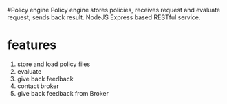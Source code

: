 #Policy engine
Policy engine stores policies, receives request and evaluate request, sends back result.
NodeJS Express based RESTful service.

# features
1. store and load policy files
2. evaluate
3. give back feedback
4. contact broker
5. give back feedback from Broker
